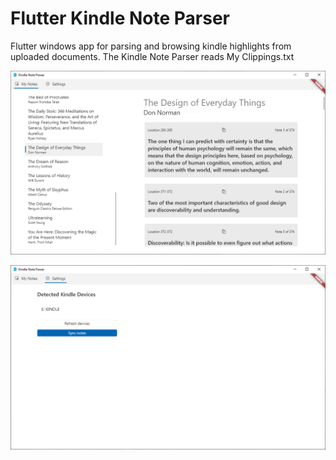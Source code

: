 # Flutter Kindle Note Parser

Flutter windows app for parsing and browsing kindle highlights from uploaded documents. The Kindle Note Parser reads My Clippings.txt

![List of notes in windows app](screenshot1.PNG)

![List of detected kindle devices](screenshot2.PNG)
